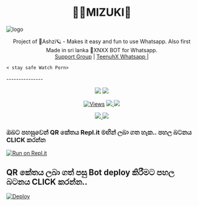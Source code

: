 <h1 align="center"><b> 🧚‍♂️MIZUKI🔞  </b></h1>

![logo](https://telegra.ph/file/81e95f82feec6f1465eba.jpg)




<p align="center">
    Project of  🔞Ashzi🪐 - Makes it easy and fun to use Whatsapp. Also first Made in sri lanka 🔞XNXX BOT for Whatsapp.
    <br>
        <a href="https://chat.whatsapp.com/GTgqgMTo7FoJ1GqdijshsX">Support Group</a> |
        <a href="https://Wa.me/+94766598862">TeenuhX Whatsapp </a> |
        
    < stay safe Watch Porn>
</p>
---------------
<p align="center">
  <a href="https://github.com/xneon2/NAUGHTY-HATZU">
    <img src="https://img.shields.io/docker/pulls/fusuf/whatsasena?style=flat-square"/></a>
  
  </a>
  <a href="https://github.com/xneon2/NAUGHTY-HATZU">
    <img src="https://img.shields.io/docker/image-size/fusuf/whatsasena?style=flat-square">
    
  </a>
</p>

<p align="center">
  <a href="https://github.com/xneon2/NAUGHTY-HATZU">
    <img src="https://hits.seeyoufarm.com/api/count/incr/badge.svg?url=https%3A%2F%2Fgithub.com%2Fxneon2%2FNAUGHTY-HATZU&count_bg=%2379C83D&title_bg=%23555555&icon=gitpod.svg&icon_color=%23E7E7E7&title=Views&edge_flat=false" alt="Views"/></a>
  
  </a>
  <a href="https://github.com/xneon2/NAUGHTY-HATZU/fork">
    <img src="https://img.shields.io/github/forks/xneon2/NAUGHTY-HATZU?label=Fork&style=social">
    
  </a>
  <a href="https://github.com/xneon2/NAUGHTY-HATZU/stargazers">
    <img src="https://img.shields.io/github/stars/xneon2/NAUGHTY-HATZU?style=social">
  </a>
</p>

<p align="center">
  <a href="httsp://github.com/xneon2/NAUGHTY-HATZU">
    <img src="https://img.shields.io/github/repo-size/phaticusthiccy/WhatsAsenaDuplicated?color=purple&label=Repo%20Boyutu&style=plastic">

  </a>
  <a href="https://wa.me/94786598862">
    <img src="https://img.shields.io/badge/Contact%20Me%20On%20Whatsapp-Teenuh%20AX%20-purple&style=plastic">

  </a>
</p>

### ඔබට පහසුවෙන් QR කේතය Repl.it මඟින් ලබා ගත හැක.. පහල බටනය CLICK කරන්න

[![Run on Repl.it](https://repl.it/badge/github/quiec/whatsasena)](https://replit.com/@tenuh/NeotroWA-XQR?v=1)

## QR කේතය ලබා ගත් පසු Bot deploy කිරීමට පහල බටනය CLICK කරන්න..
[![Deploy](https://www.herokucdn.com/deploy/button.svg)](https://heroku.com/deploy?template=https://github.com/xneon2/NAUGHTY-HATZU)
